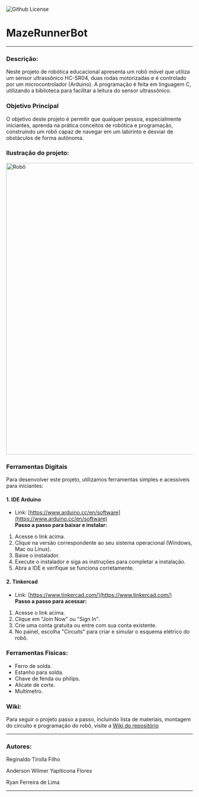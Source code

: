 
![Github License](https://img.shields.io/github/license/reginaldotfilho/mazeRunner-arduino?style=for-the-badge
)

<h1 align=>MazeRunnerBot</h1>
<hr>

<h3 align=>Descrição: </h3>
Neste projeto de robótica educacional apresenta um robô móvel que utiliza um sensor ultrassônico HC-SR04, duas rodas motorizadas e é controlado por um microcontrolador (Arduino). A programação é feita em linguagem C, utilizando a biblioteca para facilitar a leitura do sensor ultrassônico.

<h3 align=>Objetivo Principal</h3>

O objetivo deste projeto é permitir que qualquer pessoa, especialmente iniciantes, aprenda na prática conceitos de robótica e programação, construindo um robô capaz de navegar em um labirinto e desviar de obstáculos de forma autônoma.

<h3 align=>Ilustração do projeto: </h3>

<img width="940" height="788" alt="Robô" src="https://github.com/user-attachments/assets/7b43e8a2-73fe-4299-9d5a-f639f7fabc89" />


<h3 align=>Ferramentas Digitais </h3>
Para desenvolver este projeto, utilizamos ferramentas simples e acessíveis para iniciantes:  

#### 1. IDE Arduino
- Link: [https://www.arduino.cc/en/software](https://www.arduino.cc/en/software)  
**Passo a passo para baixar e instalar:**  
1. Acesse o link acima.  
2. Clique na versão correspondente ao seu sistema operacional (Windows, Mac ou Linux).  
3. Baixe o instalador.  
4. Execute o instalador e siga as instruções para completar a instalação.  
5. Abra a IDE e verifique se funciona corretamente.

#### 2. Tinkercad
- Link: [https://www.tinkercad.com/](https://www.tinkercad.com/)  
**Passo a passo para acessar:**  
1. Acesse o link acima.  
2. Clique em "Join Now" ou "Sign In".  
3. Crie uma conta gratuita ou entre com sua conta existente.  
4. No painel, escolha "Circuits" para criar e simular o esquema elétrico do robô.

<h3 align=>Ferramentas Fisicas: </h3>

- Ferro de solda.
- Estanho para solda.
- Chave de fenda ou philips.
- Alicate de corte.
- Multímetro.

<h3 align=>Wiki:</h3>

Para seguir o projeto passo a passo, incluindo lista de materiais, montagem do circuito e programação do robô, visite a [Wiki do repositório](https://github.com/reginaldotfilho/MazeRunnerBot-arduino/wiki)

<hr>
<h3 align=>Autores:</h3> 

Reginaldo Tirolla Filho

Anderson Wilmer Yapiticona Flores

Ryan Ferreira de Lima
<hr>



